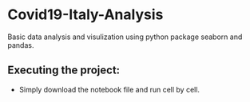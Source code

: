 # Covid19-Italy-Analysis

Basic data analysis and visulization using python package seaborn and pandas.

## Executing the project:
  
  - Simply download the notebook file and run cell by cell.


